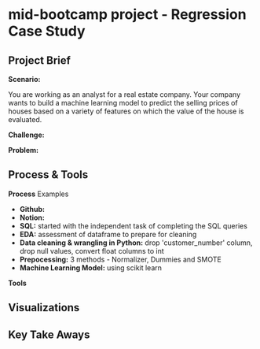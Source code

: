 #  mid-bootcamp project - Regression Case Study

## Project Brief

**Scenario:**

You are working as an analyst for a real estate company. Your company wants to build a machine learning model to predict the selling prices of houses based on a variety of features on which the value of the house is evaluated.


**Challenge:**


**Problem:**


## Process & Tools

**Process** Examples

- **Github:** 
- **Notion:**
- **SQL:** started with the independent task of completing the SQL queries<br/>
- **EDA:** assessment of dataframe to prepare for cleaning<br/>
- **Data cleaning & wrangling in Python:** drop 'customer_number' column, drop null values, convert float columns to int<br/>
- **Prepocessing:** 3 methods - Normalizer, Dummies and SMOTE<br/>
- **Machine Learning Model:** using scikit learn<br/>

**Tools**

## Visualizations

## Key Take Aways

